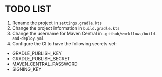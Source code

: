 # TODO LIST

1. Rename the project in `settings.gradle.kts`
1. Change the project information in `build.gradle.kts`
1. Change the username for Maven Central in `.github/workflows/build-and-deploy.yml`
1. Configure the CI to have the following secrets set:
  * GRADLE_PUBLISH_KEY
  * GRADLE_PUBLISH_SECRET
  * MAVEN_CENTRAL_PASSWORD
  * SIGNING_KEY
